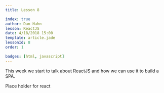 ```yaml
---
title: Lesson 8

index: true
author: Dan Hahn
lesson: ReactJS
date: 4/18/2018 15:00
template: article.jade
lessonId: 8
order: 1

badges: [html, javascript]
---
```


This week we start to talk about ReactJS and how we can use it to build a SPA.

<span class="more"></span>

Place holder for react